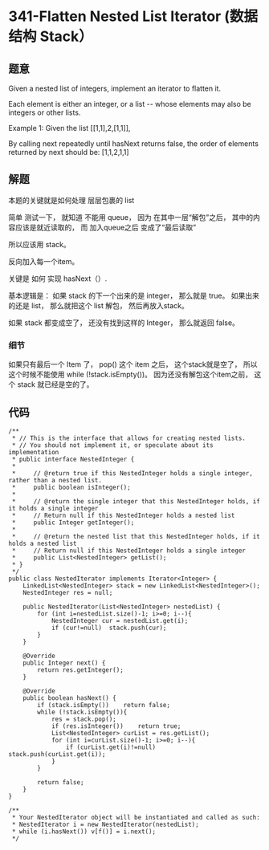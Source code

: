 # 341-Flatten Nested List Iterator (数据结构 Stack）

## 题意
Given a nested list of integers, implement an iterator to flatten it.

Each element is either an integer, or a list -- whose elements may also be integers or other lists.

Example 1:
Given the list [[1,1],2,[1,1]],

By calling next repeatedly until hasNext returns false, the order of elements returned by next should be: [1,1,2,1,1]

## 解题
本题的关键就是如何处理 层层包裹的 list

简单 测试一下， 就知道 不能用 queue， 因为 在其中一层“解包”之后， 其中的内容应该是就近读取的， 而 加入queue之后 变成了“最后读取”

所以应该用 stack。

反向加入每一个item。

关键是 如何 实现 hasNext（）.

基本逻辑是： 如果 stack 的下一个出来的是 integer， 那么就是 true。 如果出来的还是 list， 那么就把这个 list 解包， 然后再放入stack。

如果 stack 都变成空了， 还没有找到这样的 Integer， 那么就返回 false。

### 细节
如果只有最后一个 Item 了， pop() 这个 item 之后， 这个stack就是空了， 所以这个时候不能使用 while (!stack.isEmpty())。 因为还没有解包这个item之前， 这个 stack 就已经是空的了。

## 代码
```
/**
 * // This is the interface that allows for creating nested lists.
 * // You should not implement it, or speculate about its implementation
 * public interface NestedInteger {
 *
 *     // @return true if this NestedInteger holds a single integer, rather than a nested list.
 *     public boolean isInteger();
 *
 *     // @return the single integer that this NestedInteger holds, if it holds a single integer
 *     // Return null if this NestedInteger holds a nested list
 *     public Integer getInteger();
 *
 *     // @return the nested list that this NestedInteger holds, if it holds a nested list
 *     // Return null if this NestedInteger holds a single integer
 *     public List<NestedInteger> getList();
 * }
 */
public class NestedIterator implements Iterator<Integer> {
    LinkedList<NestedInteger> stack = new LinkedList<NestedInteger>();
    NestedInteger res = null;
    
    public NestedIterator(List<NestedInteger> nestedList) {
        for (int i=nestedList.size()-1; i>=0; i--){
            NestedInteger cur = nestedList.get(i);
            if (cur!=null)  stack.push(cur);
        }    
    }

    @Override
    public Integer next() {
        return res.getInteger();
    }

    @Override
    public boolean hasNext() {
        if (stack.isEmpty())    return false;
        while (!stack.isEmpty()){
            res = stack.pop();
            if (res.isInteger())    return true;
            List<NestedInteger> curList = res.getList();
            for (int i=curList.size()-1; i>=0; i--){
                if (curList.get(i)!=null)   stack.push(curList.get(i));
            }
        }
        
        return false;
    }
}

/**
 * Your NestedIterator object will be instantiated and called as such:
 * NestedIterator i = new NestedIterator(nestedList);
 * while (i.hasNext()) v[f()] = i.next();
 */
```

